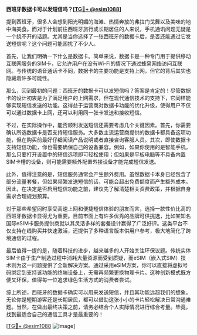 **西班牙数据卡可以发短信吗？[[TG💪+ @esim1088](https://t.me/s/esim1088)]**

提到西班牙，很多人会想到阳光明媚的海滩、热情奔放的弗拉门戈舞以及美味的地中海美食。而对于计划前往西班牙旅行或长期居住的人来说，手机通讯问题无疑是一个绕不开的话题。尤其是当你选择了一张西班牙的数据卡后，是否还能通过它发送短信呢？这个问题可能困扰了不少人。

首先，让我们明确一下什么是数据卡。简单来说，数据卡是一种专门用于提供移动互联网服务的SIM卡，它允许用户在没有Wi-Fi的情况下通过蜂窝网络访问互联网。与传统的语音通话卡不同，数据卡的主要功能是支持上网，但它的背后其实也隐藏着许多可能性。

那么，回到最初的问题：西班牙的数据卡可以发短信吗？答案是肯定的！尽管数据卡的设计初衷是为了满足用户的上网需求，但在现代通信技术的支持下，它同样能够实现短信发送的功能。这得益于运营商对数据卡功能的优化升级，使得用户不仅可以通过数据卡上网，还可以利用同一张卡发送和接收短信。

不过，在实际操作中，能否顺利发送短信还需要考虑几个关键因素。首先，你需要确认所选数据卡是否支持短信服务。大多数主流运营商提供的数据卡都具备这项功能，但在购买前最好仔细阅读产品说明或者直接咨询客服人员。其次，即使数据卡支持短信功能，你也需要确保自己的设备兼容。例如，如果你使用的是智能手机，那么只要打开设置中的短信选项即可轻松使用；但如果是平板电脑等不具备内置SIM卡槽的设备，则可能需要额外配置外接设备才能完成短信发送。

此外，值得注意的是，短信服务通常会产生额外费用。虽然数据卡本身已经包含了部分流量套餐，但如果频繁发送短信的话，可能会超出免费额度而产生额外成本。因此，在决定是否启用短信功能之前，建议先了解清楚相关资费政策，并根据自身需求合理规划预算。

对于那些希望同时享受高速上网和便捷短信体验的朋友而言，选择一款性价比高的西班牙数据卡显得尤为重要。目前市面上有许多优秀的品牌可供挑选，比如某知名国际eSIM卡服务提供商就以其灵活多样的套餐设计赢得了广泛好评。这类平台不仅支持在线购买并快速激活，还提供了多种语言版本供用户参考，极大地简化了跨境通信的过程。

最后值得一提的是，随着科技的进步，越来越多的人开始关注环保议题。传统实体SIM卡由于生产制造过程中消耗大量资源而受到质疑，而eSIM（嵌入式SIM）技术则为这一问题提供了全新解决方案。通过采用eSIM方案，你可以直接将虚拟号码绑定到支持该功能的终端设备上，无需再频繁更换物理卡片。这种创新模式既方便又环保，值得每一位追求绿色生活方式的消费者尝试。

综上所述，西班牙的数据卡确实可以用来发送短信，并且其功能远超我们的想象。无论你是短期游客还是长期居民，都可以借助这张小小的卡片轻松解决日常沟通难题。当然，在做出最终决策之前，请务必结合个人实际情况进行综合考量。毕竟，找到最适合自己的通信工具才是最重要的！

[[TG💪+ @esim1088](https://t.me/s/esim1088) ![Image](https://i.postimg.cc/4NQfJmqS/Snipaste-2025-05-13-00-14-12.png)]